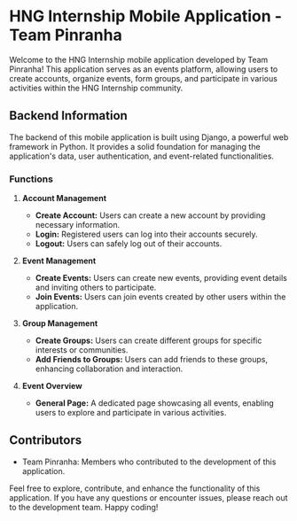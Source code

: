 # HNG Internship Mobile Application - Team Pinranha

Welcome to the HNG Internship mobile application developed by Team Pinranha! This application serves as an events platform, allowing users to create accounts, organize events, form groups, and participate in various activities within the HNG Internship community.

## Backend Information

The backend of this mobile application is built using Django, a powerful web framework in Python. It provides a solid foundation for managing the application's data, user authentication, and event-related functionalities.

### Functions

1. **Account Management**
   - **Create Account:** Users can create a new account by providing necessary information.
   - **Login:** Registered users can log into their accounts securely.
   - **Logout:** Users can safely log out of their accounts.

2. **Event Management**
   - **Create Events:** Users can create new events, providing event details and inviting others to participate.
   - **Join Events:** Users can join events created by other users within the application.

3. **Group Management**
   - **Create Groups:** Users can create different groups for specific interests or communities.
   - **Add Friends to Groups:** Users can add friends to these groups, enhancing collaboration and interaction.

4. **Event Overview**
   - **General Page:** A dedicated page showcasing all events, enabling users to explore and participate in various activities.


## Contributors

- Team Pinranha: Members who contributed to the development of this application.

Feel free to explore, contribute, and enhance the functionality of this application. If you have any questions or encounter issues, please reach out to the development team. Happy coding!